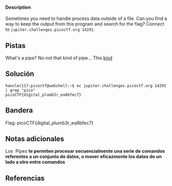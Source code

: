 #### Description

Sometimes you need to handle process data outside of a file. Can you find a way to keep the output from this program and search for the flag? Connect to `jupiter.challenges.picoctf.org 14291`.

## Pistas

What's a pipe? No not that kind of pipe... This [kind](http://www.linfo.org/pipes.html)

## Solución

``` 
hannlec117-picoctf@webshell:~$ nc jupiter.challenges.picoctf.org 14291 | grep "pico"
picoCTF{digital_plumb3r_ea8bfec7}
```

## Bandera
Flag: picoCTF{digital_plumb3r_ea8bfec7}


## Notas adicionales
Los  Pipes **te permiten procesar secuencialmente una serie de comandos referentes a un conjunto de datos, o mover eficazmente los datos de un lado a otro entre comandos**



## Referencias
